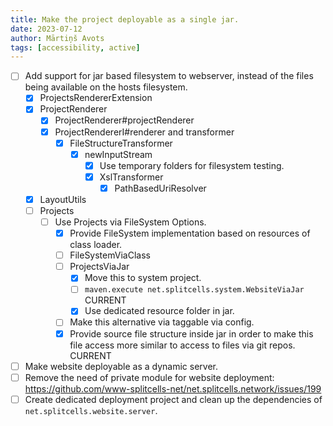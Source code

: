 ```yaml
---
title: Make the project deployable as a single jar.
date: 2023-07-12
author: Mārtiņš Avots
tags: [accessibility, active]
---
```

* [ ] Add support for jar based filesystem to webserver,
  instead of the files being available on the hosts filesystem.
    * [x] ProjectsRendererExtension
    * [x] ProjectRenderer
      * [x] ProjectRenderer#projectRenderer
      * [x] ProjectRendererI#renderer and transformer
        * [x] FileStructureTransformer
          * [x] newInputStream
            * [x] Use temporary folders for filesystem testing.
            * [x] XslTransformer
              * [x] PathBasedUriResolver
    * [x] LayoutUtils 
    * [ ] Projects
      * [ ] Use Projects via FileSystem Options.
        * [X] Provide FileSystem implementation based on resources of class loader.
        * [ ] FileSystemViaClass
        * [ ] ProjectsViaJar
          * [x] Move this to system project.
          * [ ] `maven.execute net.splitcells.system.WebsiteViaJar` CURRENT
          * [x] Use dedicated resource folder in jar.
        * [ ] Make this alternative via taggable via config.
        * [x] Provide source file structure inside jar in order to make this file access more similar to access
          to files via git repos. CURRENT
* [ ] Make website deployable as a dynamic server.
* [ ] Remove the need of private module for website deployment: https://github.com/www-splitcells-net/net.splitcells.network/issues/199
* [ ] Create dedicated deployment project and clean up the dependencies of `net.splitcells.website.server`.